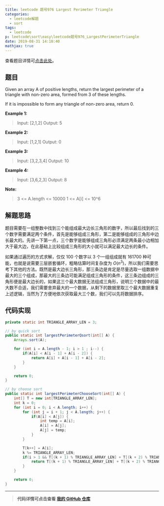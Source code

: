 ```yaml
---
title: leetcode 题号976 Largest Perimeter Triangle
categories:
  - leetcode解题
  - sort
tags:
  - leetcode
p: leetcode\sort\easy\leetcode题号976_LargestPerimeterTriangle
date: 2019-08-31 14:10:40
mathjax: true
---
```


查看题目详情可[点击此处](https://leetcode.com/problems/largest-perimeter-triangle/)。

## 题目

Given an array A of positive lengths, return the largest perimeter of a triangle with non-zero area, formed from 3 of these lengths.

If it is impossible to form any triangle of non-zero area, return 0.

**Example 1:**

> Input: [2,1,2]
Output: 5

**Example 2:**

> Input: [1,2,1]
Output: 0

**Example 3:**

> Input: [3,2,3,4]
Output: 10

**Example 4:**

> Input: [3,6,2,3]
Output: 8
 

**Note:**
> 3 <= A.length <= 10000
1 <= A[i] <= 10^6

## 解题思路

题目需要在一组整数中找到三个能组成最大边长三角形的数字，所以最后找到的三个数字需要满足两个条件，首先是能够组成三角形，第二是能够组成的三角形中边长最大的。先讲一下第一点，三个数字是能够组成三角形必须满足两条最小边相加大于最大边，在此基础上比较组成三角形的大小就可以满足最大边长的条件。

如果通过遍历的方式求解，仅仅 100 个数字以 3 个一组组成就有 161700 种可能，也就是说需要三层嵌套循环，粗略估算时间复杂度为 $O(n^3)$，所以我们需要思考下其他的方法。既然是最大边长三角形，那三条边是肯定是尽量选取一组数据中最大的三个组成，那最大的三条边可能满足组成三角形的条件，这三条边组成的三角形便是最大边长的，如果这三个最大数据无法组成三角形，说明三个数据中的最大数不合适，我们需要舍弃最大的一个数据，从剩下的数据里取三个最大数据重复上述逻辑，当然为了方便地依次获取最大三个数，我们可以先将数据排序。

## 代码实现

```java
private static int TRIANGLE_ARRAY_LEN = 3;

// by quick sort
public static int largestPerimeterQsort(int[] A) {
    Arrays.sort(A);

    for (int i = A.length - 1; i > 1 ; i--) {
        if(A[i] < A[i - 1] + A[i - 2]) {
            return A[i] + A[i - 1] + A[i - 2];
        }
    }

    return 0;
}

// by choose sort
public static int largestPerimeterChooseSort(int[] A) {
    int[] T = new int[TRIANGLE_ARRAY_LEN];
    int k = 0;
    for (int i = 0; i < A.length; i++) {
        for (int j = i + 1; j < A.length; j++) {
            if(A[i] < A[j]) {
                int temp = A[i];
                A[i] = A[j];
                A[j] = temp;
            }
        }

        T[k++] = A[i];
        k %= TRIANGLE_ARRAY_LEN;
        if(i > 1 && T[(k + 1) % TRIANGLE_ARRAY_LEN] + T[(k + 2) % TRIANGLE_ARRAY_LEN] > T[k]) {
            return T[(k + 1) % TRIANGLE_ARRAY_LEN] + T[(k + 2) % TRIANGLE_ARRAY_LEN] + T[k];
        }
    }

    return 0;
}
```

****
> **代码详情可点击查看 [我的 GitHub 仓库](https://github.com/CloneableX/leetcode/)**